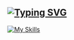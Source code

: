 ## [![Typing SVG](https://readme-typing-svg.herokuapp.com?font=Fira+Code&pause=1000&color=07C800&width=300&height=30&lines=sudo+su+Passw0rd;Cybersecurity+Specialist)](https://git.io/typing-svg)

[![My Skills](https://skillicons.dev/icons?i=js,html,css,kali,linux,mysql,py)](https://skillicons.dev)
         

        

